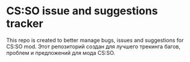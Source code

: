 # CS:SO issue and suggestions tracker
This repo is created to better manage bugs, issues and suggestions for CS:SO mod.
Этот репозиторий создан для лучшего трекинга багов, проблем и предложений для мода CS:SO.
